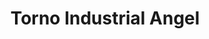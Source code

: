 ---
title: "Torno Industrial Angel"
url: /barrios-unidos/torno-industrial-angel/
shop: Autoteile
---